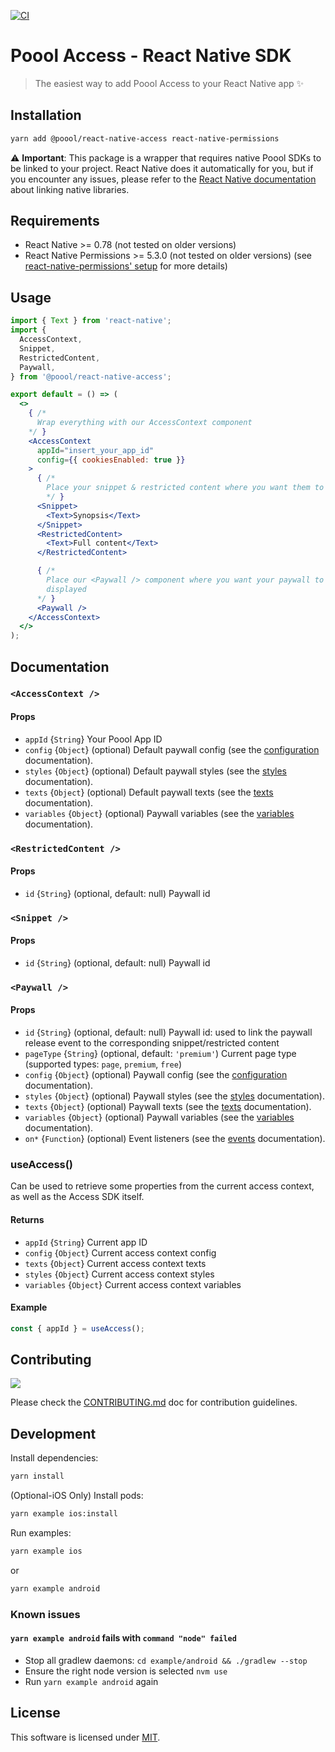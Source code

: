 [![CI](https://github.com/p3ol/react-native-access/actions/workflows/ci.yml/badge.svg?branch=master)](https://github.com/p3ol/react-native-access/actions/workflows/ci.yml)

# Poool Access - React Native SDK

> The easiest way to add Poool Access to your React Native app ✨

## Installation

```bash
yarn add @poool/react-native-access react-native-permissions
```

⚠ **Important**: This package is a wrapper that requires native Poool SDKs to be linked to your project. React Native does it automatically for you, but if you encounter any issues, please refer to the [React Native documentation](https://reactnative.dev/docs/linking-libraries-ios) about linking native libraries.

## Requirements

- React Native >= 0.78 (not tested on older versions)
- React Native Permissions >= 5.3.0 (not tested on older versions) (see [react-native-permissions' setup](https://github.com/zoontek/react-native-permissions) for more details)

## Usage

```jsx
import { Text } from 'react-native';
import {
  AccessContext,
  Snippet,
  RestrictedContent,
  Paywall,
} from '@poool/react-native-access';

export default = () => (
  <>
    { /*
      Wrap everything with our AccessContext component
    */ }
    <AccessContext
      appId="insert_your_app_id"
      config={{ cookiesEnabled: true }}
    >
      { /*
        Place your snippet & restricted content where you want them to be
        */ }
      <Snippet>
        <Text>Synopsis</Text>
      </Snippet>
      <RestrictedContent>
        <Text>Full content</Text>
      </RestrictedContent>

      { /*
        Place our <Paywall /> component where you want your paywall to be
        displayed
      */ }
      <Paywall />
    </AccessContext>
  </>
);
```

## Documentation

### `<AccessContext />`

#### Props

- `appId` {`String`} Your Poool App ID
- `config` {`Object`} (optional) Default paywall config (see the [configuration](https://poool.dev/docs/react-native/access/configuration) documentation).
- `styles` {`Object`} (optional) Default paywall styles (see the [styles](https://poool.dev//docs/react-native/access/appearances) documentation).
- `texts` {`Object`} (optional) Default paywall texts (see the [texts](https://poool.dev/docs/react-native/access/texts) documentation).
- `variables` {`Object`} (optional) Paywall variables (see the [variables](https://poool.dev/docs/react-native/access/variables) documentation).

### `<RestrictedContent />`

#### Props

- `id` {`String`} (optional, default: null) Paywall id

### `<Snippet />`

#### Props

- `id` {`String`} (optional, default: null) Paywall id

### `<Paywall />`

#### Props

- `id` {`String`} (optional, default: null) Paywall id: used to link the paywall release event to the corresponding snippet/restricted content
- `pageType` {`String`} (optional, default: `'premium'`) Current page type (supported types: `page`, `premium`, `free`)
- `config` {`Object`} (optional) Paywall config (see the [configuration](https://poool.dev/docs/javascript/access/configuration) documentation).
- `styles` {`Object`} (optional) Paywall styles (see the [styles](https://poool.dev//docs/javascript/access/appearances) documentation).
- `texts` {`Object`} (optional) Paywall texts (see the [texts](https://poool.dev/docs/javascript/access/texts) documentation).
- `variables` {`Object`} (optional) Paywall variables (see the [variables](https://poool.dev/docs/javascript/access/variables) documentation).
- `on*` {`Function`} (optional) Event listeners (see the [events](https://poool.dev/docs/react-native/access/events) documentation).

### useAccess()

Can be used to retrieve some properties from the current access context, as well as the Access SDK itself.

#### Returns

- `appId` {`String`} Current app ID
- `config` {`Object`} Current access context config
- `texts` {`Object`} Current access context texts
- `styles` {`Object`} Current access context styles
- `variables` {`Object`} Current access context variables

#### Example

```js
const { appId } = useAccess();
```

## Contributing

[![](https://contrib.rocks/image?repo=p3ol/react-native-access)](https://github.com/p3ol/react-native-access/graphs/contributors)

Please check the [CONTRIBUTING.md](https://github.com/p3ol/react-native-access/blob/master/CONTRIBUTING.md) doc for contribution guidelines.


## Development

Install dependencies:

```bash
yarn install
```

(Optional-iOS Only) Install pods:

```bash
yarn example ios:install
```

Run examples:

```bash
yarn example ios
```

or

```bash
yarn example android
```

### Known issues

#### `yarn example android` fails with `command "node" failed`

- Stop all gradlew daemons: `cd example/android && ./gradlew --stop`
- Ensure the right node version is selected `nvm use`
- Run `yarn example android` again

## License

This software is licensed under [MIT](https://github.com/p3ol/react-native-access/blob/master/LICENSE).
